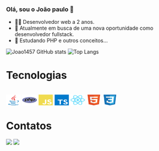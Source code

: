 ### Olá, sou o João paulo 👋

- 🧑‍💼 Desenvolvedor web a 2 anos.
- 🔭 Atualmente em busca de uma nova oportunidade como desenvolvedor fullstack.
- 🌱 Estudando PHP e outros conceitos...


![Joao1457 GitHub stats](https://github-readme-stats.vercel.app/api?username=Joao1457&show_icons=true&theme=tokyonight)
![Top Langs](https://github-readme-stats.vercel.app/api/top-langs/?username=Joao1457&layout=compact&theme=tokyonight)

<h1>Tecnologias</h1>
<div style="display: inline_block"><br>
  <img align="center" alt="Joao-java" height="30" width="40" src="https://raw.githubusercontent.com/devicons/devicon/master/icons/java/java-original.svg">
  <img align="center" alt="Joao-PHP" height="30" width="40" src="https://raw.githubusercontent.com/devicons/devicon/master/icons/php/php-original.svg">
  <img align="center" alt="Joao-Js" height="30" width="40" src="https://raw.githubusercontent.com/devicons/devicon/master/icons/javascript/javascript-plain.svg">
  <img align="center" alt="Joao-Ts" height="30" width="40" src="https://raw.githubusercontent.com/devicons/devicon/master/icons/typescript/typescript-plain.svg">
  <img align="center" alt="Joao-React" height="30" width="40" src="https://raw.githubusercontent.com/devicons/devicon/master/icons/react/react-original.svg">
  <img align="center" alt="Joao-HTML" height="30" width="40" src="https://raw.githubusercontent.com/devicons/devicon/master/icons/html5/html5-original.svg">
  <img align="center" alt="Joao-CSS" height="30" width="40" src="https://raw.githubusercontent.com/devicons/devicon/master/icons/css3/css3-original.svg">
</div>
  
  ##

 <h1>Contatos</h1>
<div> 
  <a href = "mailto:joaopaulo.marques99@gmail.com"><img src="https://img.shields.io/badge/-Gmail-%23333?style=for-the-badge&logo=gmail&logoColor=white" target="_blank"></a>
  <a href="https://www.linkedin.com/in/joao-paulo-marques-da-silva-b7656418b/" target="_blank"><img src="https://img.shields.io/badge/-LinkedIn-%230077B5?style=for-the-badge&logo=linkedin&logoColor=white" target="_blank"></a>
</div>
